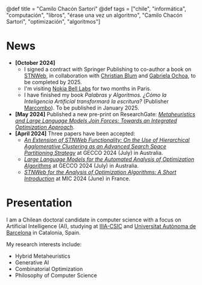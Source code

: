 @def title = "Camilo Chacón Sartori"
@def tags = ["chile", "informática", "computación", "libros", "érase una vez un algoritmo", "Camilo Chacón Sartori", "optimización", "algoritmos"]

# News
- **[October 2024]** 
    - I signed a contract with Springer Publishing to co-author a book on [STNWeb](https://www.sciencedirect.com/science/article/pii/S2665963823000957), in collaboration with [Christian Blum](https://www.iiia.csic.es/~christian.blum/) and [Gabriela Ochoa](https://www.stir.ac.uk/people/257336#panel_1_1), to be completed by 2025.
    - I'm visiting [Nokia Bell Labs](https://www.bell-labs.com) for two months in Paris.
    - I have finished my book *Palabras y Algoritmos. ¿Cómo la Inteligencia Artificial transformará la escritura?* (Publisher [Marcombo](https://www.marcombo.com)). To be published in January 2025.
- **[May 2024]** Published a new pre-print on ResearchGate: [*Metaheuristics and Large Language Models Join Forces: Towards an Integrated Optimization Approach*](https://www.researchgate.net/publication/380934784_Metaheuristics_and_Large_Language_Models_Join_Forces_Towards_an_Integrated_Optimization_Approach).
- **[April 2024]** Three papers have been accepted:
    - [*An Extension of STNWeb Functionality: On the Use of Hierarchical Agglomerative Clustering as an Advanced Search Space Partitioning Strategy*](https://dl.acm.org/doi/10.1145/3638529.3654084) at GECCO 2024 (July) in Australia.
    - [*Large Language Models for the Automated Analysis of Optimization Algorithms*](https://dl.acm.org/doi/10.1145/3638529.3654086) at GECCO 2024 (July) in Australia.
    - [*STNWeb for the Analysis of Optimization Algorithms: A Short Introduction*](https://link.springer.com/chapter/10.1007/978-3-031-62922-8_29) at MIC 2024 (June) in France.
# Presentation

I am a Chilean doctoral candidate in computer science with a focus on Artificial Intelligence (AI), studying at [IIIA-CSIC](https://www.iiia.csic.es/en-us/people/person/?person_id=161) and [Universitat Autònoma de Barcelona](https://www.uab.cat) in Catalonia, Spain.

My research interests include:

* Hybrid Metaheuristics
* Generative AI
* Combinatorial Optimization
* Philosophy of Computer Science